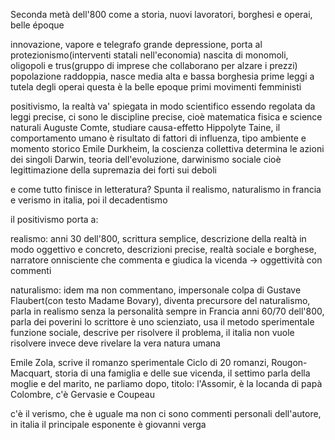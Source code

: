 Seconda metà dell'800
come a storia, nuovi lavoratori, borghesi e operai, belle époque

innovazione, vapore e telegrafo
grande depressione, porta al protezionismo(interventi statali nell'economia)
nascita di monomoli, oligopoli e trus(gruppo di imprese che collaborano per alzare i prezzi)
popolazione raddoppia, nasce media alta e bassa borghesia
prime leggi a tutela degli operai
questa è la belle epoque
primi movimenti femministi

positivismo, la realtà va' spiegata in modo scientifico essendo regolata da leggi precise, ci sono le discipline precise, cioè matematica fisica e science naturali
Auguste Comte, studiare causa-effetto
Hippolyte Taine, il comportamento umano è risultato di fattori di influenza, tipo ambiente e momento storico
Emile Durkheim, la coscienza collettiva determina le azioni dei singoli
Darwin, teoria dell'evoluzione, darwinismo sociale cioè legittimazione della supremazia dei forti sui deboli


e come tutto finisce in letteratura?
Spunta il realismo, naturalismo in francia e verismo in italia, poi il decadentismo

il positivismo porta a:

realismo:
anni 30 dell'800, scrittura semplice, descrizione della realtà in modo oggettivo e concreto, descrizioni precise, realtà sociale e borghese, narratore onnisciente che commenta e giudica la vicenda
-> oggettività con commenti

naturalismo:
idem ma non commentano, impersonale
colpa di Gustave Flaubert(con testo Madame Bovary), diventa precursore del naturalismo, parla in realismo senza la personalità
sempre in Francia
anni 60/70 dell'800, parla dei poverini
lo scrittore è uno scienziato, usa il metodo sperimentale
funzione sociale, descrive per risolvere il problema, il italia non vuole risolvere invece
deve rivelare la vera natura umana

Emile Zola, scrive il romanzo sperimentale
Ciclo di 20 romanzi, Rougon-Macquart, storia di una famiglia e delle sue vicenda, il settimo parla della moglie e del marito, ne parliamo dopo, titolo: l'Assomir, è la locanda di papà Colombre, c'è Gervasie e Coupeau

c'è il verismo, che è uguale ma non ci sono commenti personali dell'autore, in italia il principale esponente è giovanni verga

